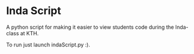 # Inda Script

A python script for making it easier to view students code during the Inda-class at KTH.

To run just launch indaScript.py :).
